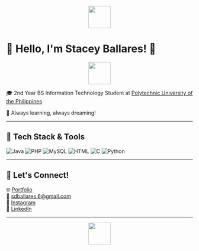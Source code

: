 <p align="center">
  <img src="https://media.tenor.com/aY3spZ4E_RoAAAAi/ribbon-cute.gif" width="60"/>
</p>

# 🎀 Hello, I'm Stacey Ballares! 🎀

<p align="center">
  <img src="https://media.tenor.com/aY3spZ4E_RoAAAAi/ribbon-cute.gif" width="60"/>
</p>

🎓 2nd Year BS Information Technology Student at [Polytechnic University of the Philippines](https://www.pup.edu.ph/)

🧠 Always learning, always dreaming!

---

## 🎀 Tech Stack & Tools

![Java](https://img.shields.io/badge/Java-ED8B00?style=for-the-badge&logo=java&logoColor=white)
![PHP](https://img.shields.io/badge/PHP-777BB4?style=for-the-badge&logo=php&logoColor=white)
![MySQL](https://img.shields.io/badge/MySQL-005e87?style=for-the-badge&logo=mysql&logoColor=white)
![HTML](https://img.shields.io/badge/HTML-e34c26?style=for-the-badge&logo=html5&logoColor=white)
![C](https://img.shields.io/badge/C-00599C?style=for-the-badge&logo=c&logoColor=white)
![Python](https://img.shields.io/badge/Python-3776AB?style=for-the-badge&logo=python&logoColor=white)

---

## 🎀 Let's Connect!

🌐 [Portfolio](https://staceydbb.github.io/portfolio/index.html)  
💌 sdballares.6@gmail.com  
📸 [Instagram](https://instagram.com/staceyballares)  
💼 [LinkedIn](https://www.linkedin.com/in/stacey-ballares-902a33329/)

---

<p align="center">
  <img src="https://media.tenor.com/aY3spZ4E_RoAAAAi/ribbon-cute.gif" width="60"/>
</p>


